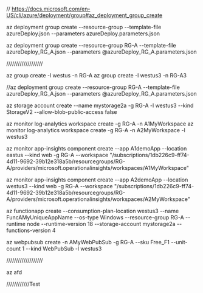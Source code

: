 // https://docs.microsoft.com/en-US/cli/azure/deployment/group#az_deployment_group_create

az deployment group create --resource-group <ResourceGroupName> --template-file azureDeploy.json --parameters azureDeploy.parameters.json


az deployment group create --resource-group RG-A --template-file azureDeploy_RG_A.json --parameters @azureDeploy_RG_A.parameters.json

///////////////////

az group create -l westus -n RG-A
az group create -l westus3 -n RG-A3

//az deployment group create --resource-group RG-A --template-file azureDeploy_RG_A.json --parameters @azureDeploy_RG_A.parameters.json

az storage account create --name mystorage2a -g RG-A -l westus3 --kind StorageV2 --allow-blob-public-access false

az monitor log-analytics workspace create -g RG-A -n A1MyWorkspace
az monitor log-analytics workspace create -g RG-A -n A2MyWorkspace -l westus3

az monitor app-insights component create --app A1demoApp --location eastus --kind web -g RG-A --workspace "/subscriptions/1db226c9-ff74-4d11-9692-39b12e318a5b/resourcegroups/RG-A/providers/microsoft.operationalinsights/workspaces/A1MyWorkspace"

az monitor app-insights component create --app A2demoApp --location westus3 --kind web -g RG-A --workspace "/subscriptions/1db226c9-ff74-4d11-9692-39b12e318a5b/resourcegroups/RG-A/providers/microsoft.operationalinsights/workspaces/A2MyWorkspace"

az functionapp create --consumption-plan-location westus3 --name FuncAMyUniqueAppName --os-type Windows --resource-group RG-A --runtime node --runtime-version 18 --storage-account mystorage2a --functions-version 4

az webpubsub create -n AMyWebPubSub -g RG-A --sku Free_F1 --unit-count 1 --kind WebPubSub -l westus3

///////////////////


az afd 


////////////Test


